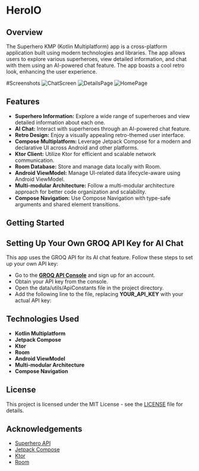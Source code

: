 # HeroIO

## Overview

The Superhero KMP (Kotlin Multiplatform) app is a cross-platform application built using modern technologies and libraries. The app allows users to explore various superheroes, view detailed information, and chat with them using an AI-powered chat feature. The app boasts a cool retro look, enhancing the user experience.

#Screenshots 
![ChatScreen](https://github.com/user-attachments/assets/0e66ee59-0eef-4f0b-8ff2-9ccfba0466ee)
![DetailsPage](https://github.com/user-attachments/assets/bbc48718-c3dd-40ae-b52a-badf24a267c8)
![HomePage](https://github.com/user-attachments/assets/51f4cdc1-4fc5-43cb-8abc-3d2cb3971bf1)

## Features

- **Superhero Information:** Explore a wide range of superheroes and view detailed information about each one.
- **AI Chat:** Interact with superheroes through an AI-powered chat feature.
- **Retro Design:** Enjoy a visually appealing retro-themed user interface.
- **Compose Multiplatform:** Leverage Jetpack Compose for a modern and declarative UI across Android and other platforms.
- **Ktor Client:** Utilize Ktor for efficient and scalable network communication.
- **Room Database:** Store and manage data locally with Room.
- **Android ViewModel:** Manage UI-related data lifecycle-aware using Android ViewModel.
- **Multi-modular Architecture:** Follow a multi-modular architecture approach for better code organization and scalability.
- **Compose Navigation:** Use Compose Navigation with type-safe arguments and shared element transitions.


## Getting Started

## Setting Up Your Own GROQ API Key for AI Chat
This app uses the GROQ API for its AI chat feature. Follow these steps to set up your own API key:

- Go to the [**GROQ API Console**](https://console.groq.com/keys) and sign up for an account.
- Obtain your API key from the console.
- Open the data/utils/ApiConstants file in the project directory.
- Add the following line to the file, replacing **YOUR_API_KEY** with your actual API key:


## Technologies Used

- **Kotlin Multiplatform**
- **Jetpack Compose**
- **Ktor**
- **Room**
- **Android ViewModel**
- **Multi-modular Architecture**
- **Compose Navigation**

## License

This project is licensed under the MIT License - see the [LICENSE](LICENSE) file for details.

## Acknowledgements

- [Superhero API](https://akabab.github.io/superhero-api/api/)
- [Jetpack Compose](https://developer.android.com/jetpack/compose)
- [Ktor](https://ktor.io)
- [Room](https://developer.android.com/training/data-storage/room)
